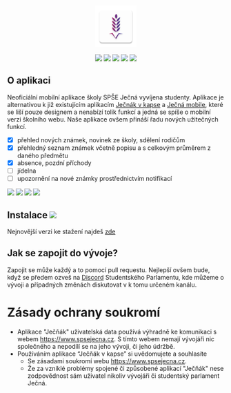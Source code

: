 <p align="center">
<img src="app/src/main/res/mipmap-xhdpi/ic_launcher.png">
</p>

<p align="center">
<img src="https://img.shields.io/github/issues/Studentsky-Parlament-Jecna/jecnak">
<img src="https://img.shields.io/github/issues-closed/Studentsky-Parlament-Jecna/jecnak">
<img src="https://img.shields.io/github/contributors/Studentsky-Parlament-Jecna/jecnak">
<img src="https://img.shields.io/github/license/Studentsky-Parlament-Jecna/jecnak">
<img src="https://img.shields.io/github/downloads/Studentsky-Parlament-Jecna/jecnak/total">
</p>

## O aplikaci

Neoficiální mobilní aplikace školy SPŠE Ječná vyvíjena studenty.
Aplikace je alternativou k již existujícím aplikacím [Ječnák v kapse](https://github.com/JohnyDaDeveloper/Jecnakvkapse) a [Ječná mobile](https://play.google.com/store/apps/details?id=me.tomasan7.jecnamobile), které se liší pouze designem a nenabízí tolik funkcí a jedná se spíše o mobilní verzi školního webu.
Naše aplikace ovšem přináší řadu nových užitečných funkcí. 

- [x] přehled nových známek, novinek ze školy, sdělení rodičům
- [x] přehledný seznam známek včetně popisu a s celkovým průměrem z daného předmětu
- [x] absence, pozdní příchody
- [ ] jídelna
- [ ] upozornění na nové známky prostřednictvím notifikací

<img src="https://user-images.githubusercontent.com/48098372/185678115-e3417344-615e-462b-9835-4c911c29e715.jpg" width="23%"></img> <img src="https://user-images.githubusercontent.com/48098372/185678125-a202bba1-5046-4a99-b621-4c5e3f58f1b3.jpg" width="23%"></img> <img src="https://user-images.githubusercontent.com/48098372/185678253-f90e0b62-cfb1-4c22-a810-ebfe89709aee.jpg" width="23%"></img> <img src="https://user-images.githubusercontent.com/48098372/185678255-5c15e589-304c-4fc5-b71d-93f97fbb06a1.jpg" width="23%"></img> 

## Instalace <img src="https://img.shields.io/github/v/release/Studentsky-Parlament-Jecna/Jecnak?include_prereleases&logo=android">
Nejnovější verzi ke stažení najdeš [zde](https://github.com/Studentsky-Parlament-Jecna/Jecnak/releases/latest) 

## Jak se zapojit do vývoje?

Zapojit se může každý a to pomocí pull requestu.
Nejlepší ovšem bude, když se předem ozveš na [Discord](https://discord.gg/KkdNSGdSv9) Studentského Parlamentu, kde můžeme o vývoji a případných změnách diskutovat v k tomu určeném kanálu.


# Zásady ochrany soukromí
- Aplikace "Ječňák" uživatelská data používá výhradně ke komunikaci s webem https://www.spsejecna.cz. S tímto webem nemají vývojáři nic společného a nepodílí se na jeho vývoji, či jeho údržbě.
- Používáním aplikace “Ječňák v kapse” si uvědomujete a souhlasíte
    - Se zásadami soukromí webu https://www.spsejecna.cz.
    - Že za vzniklé problémy spojené či způsobené aplikací "Ječňák" nese zodpovědnost sám uživatel nikoliv vývojáři či studentský parlament Ječná.
